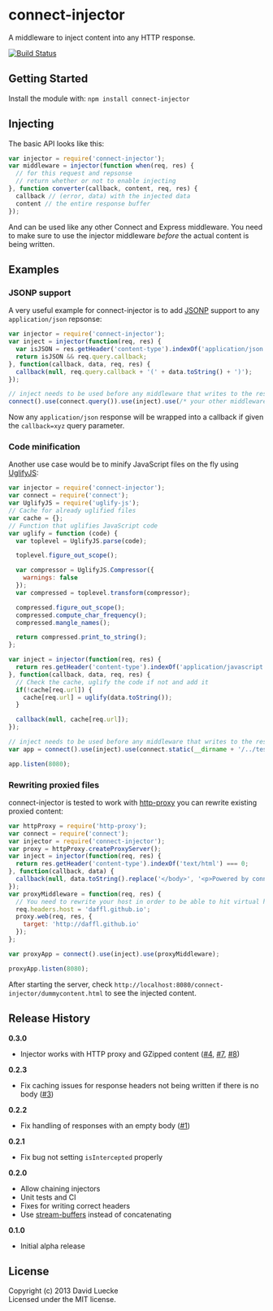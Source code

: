 # connect-injector

A middleware to inject content into any HTTP response.

[![Build Status](https://travis-ci.org/daffl/connect-injector.png?branch=master)](https://travis-ci.org/daffl/connect-injector)

## Getting Started

Install the module with: `npm install connect-injector`

## Injecting

The basic API looks like this:

```javascript
var injector = require('connect-injector');
var middleware = injector(function when(req, res) {
  // for this request and repsonse
  // return whether or not to enable injecting
}, function converter(callback, content, req, res) {
  callback // (error, data) with the injected data
  content // the entire response buffer
});
```

And can be used like any other Connect and Express middleware.
You need to make sure to use the injector middleware *before* the actual content is being written.

## Examples

### JSONP support

A very useful example for connect-injector is to add [JSONP](http://en.wikipedia.org/wiki/JSONP)
support to any `application/json` repsonse:

```javascript
var injector = require('connect-injector');
var inject = injector(function(req, res) {
  var isJSON = res.getHeader('content-type').indexOf('application/json') !== -1;
  return isJSON && req.query.callback;
}, function(callback, data, req, res) {
  callback(null, req.query.callback + '(' + data.toString() + ')');
});

// inject needs to be used before any middleware that writes to the response
connect().use(connect.query()).use(inject).use(/* your other middleware here */);
```

Now any `application/json` response will be wrapped into a callback if given the
`callback=xyz` query parameter.

### Code minification

Another use case would be to minify JavaScript files on the fly using [UglifyJS](https://github.com/mishoo/UglifyJS):

```js
var injector = require('connect-injector');
var connect = require('connect');
var UglifyJS = require('uglify-js');
// Cache for already uglified files
var cache = {};
// Function that uglifies JavaScript code
var uglify = function (code) {
  var toplevel = UglifyJS.parse(code);

  toplevel.figure_out_scope();

  var compressor = UglifyJS.Compressor({
    warnings: false
  });
  var compressed = toplevel.transform(compressor);

  compressed.figure_out_scope();
  compressed.compute_char_frequency();
  compressed.mangle_names();

  return compressed.print_to_string();
};

var inject = injector(function(req, res) {
  return res.getHeader('content-type').indexOf('application/javascript') !== -1;
}, function(callback, data, req, res) {
  // Check the cache, uglify the code if not and add it
  if(!cache[req.url]) {
    cache[req.url] = uglify(data.toString());
  }

  callback(null, cache[req.url]);
});

// inject needs to be used before any middleware that writes to the response
var app = connect().use(inject).use(connect.static(__dirname + '/../test'));

app.listen(8080);
```

### Rewriting proxied files

connect-injector is tested to work with [http-proxy](https://github.com/nodejitsu/node-http-proxy)
you can rewrite existing proxied content:

```js
var httpProxy = require('http-proxy');
var connect = require('connect');
var injector = require('connect-injector');
var proxy = httpProxy.createProxyServer();
var inject = injector(function(req, res) {
  return res.getHeader('content-type').indexOf('text/html') === 0;
}, function(callback, data) {
  callback(null, data.toString().replace('</body>', '<p>Powered by connect-injector</p></body>'));
});
var proxyMiddleware = function(req, res) {
  // You need to rewrite your host in order to be able to hit virtual hosts
  req.headers.host = 'daffl.github.io';
  proxy.web(req, res, {
    target: 'http://daffl.github.io'
  });
};

var proxyApp = connect().use(inject).use(proxyMiddleware);

proxyApp.listen(8080);
```

After starting the server, check `http://localhost:8080/connect-injector/dummycontent.html`
to see the injected content.

## Release History

__0.3.0__

- Injector works with HTTP proxy and GZipped content ([#4](https://github.com/daffl/connect-injector/pull/4), [#7](https://github.com/daffl/connect-injector/pull/7), [#8](https://github.com/daffl/connect-injector/pull/8))

__0.2.3__

- Fix caching issues for response headers not being written if there is no body ([#3](https://github.com/daffl/connect-injector/issues/3))

__0.2.2__

- Fix handling of responses with an empty body ([#1](https://github.com/daffl/connect-injector/pull/1))

__0.2.1__

- Fix bug not setting `isIntercepted` properly

__0.2.0__

- Allow chaining injectors
- Unit tests and CI
- Fixes for writing correct headers
- Use [stream-buffers](https://github.com/samcday/node-stream-buffer) instead of concatenating

__0.1.0__

- Initial alpha release

## License

Copyright (c) 2013 David Luecke  
Licensed under the MIT license.
